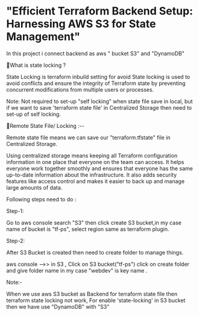 # "Efficient Terraform Backend Setup: Harnessing AWS S3 for State Management"

In this project i connect backend as aws " bucket S3" and "DynamoDB"

🌟What is state locking ?

State Locking is terraform inbuild setting for avoid State locking is used to avoid conflicts and ensure the integrity of Terraform state by preventing concurrent modifications from multiple
users or processes.

Note: Not required to set-up "self locking"  when state file save in local, but if we want to save 'terraform state file' in Centralized Storage then need to set-up of self locking.

🌟Remote State File/ Locking :--

Remote state file means we can save our "terraform.tfstate" file in Centralized Storage.

Using centralized storage means keeping all Terraform configuration information in one place that everyone on the team can access. It helps everyone work together smoothly and ensures that 
everyone has the same up-to-date information about the infrastructure. It also adds security features like access control and makes it easier to back up and manage large amounts of data.


Following steps need to do :

Step-1: 

Go to aws console search "S3" then click create S3 bucket,in my case name of bucket is "tf-ps", select region same as terraform plugin.

Step-2:

After S3 Bucket is created then need to create folder to manage things.

aws console -->> in S3 , Click on S3 bucket("tf-ps") click on create folder and give folder name in my case "webdev" is key name .

Note:-

When we use aws S3 bucket as Backend for terraform state file then terraform state locking not work, For enable 'state-locking' in S3 bucket then we have use "DynamoDB" with "S3"
